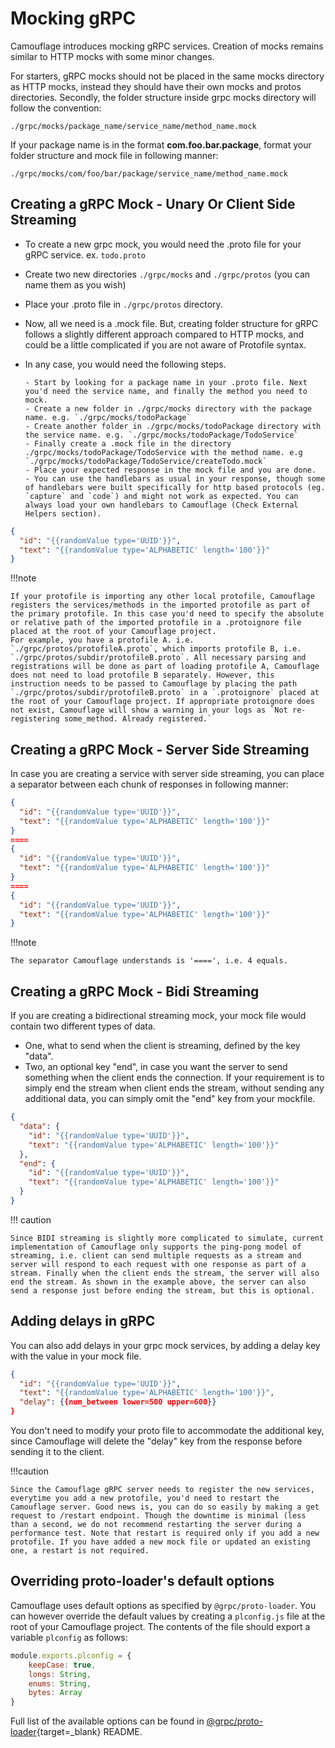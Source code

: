 # Mocking gRPC

Camouflage introduces mocking gRPC services. Creation of mocks remains similar to HTTP mocks with some minor changes.

For starters, gRPC mocks should not be placed in the same mocks directory as HTTP mocks, instead they should have their own mocks and protos directories. Secondly, the folder structure inside grpc mocks directory will follow the convention:

```
./grpc/mocks/package_name/service_name/method_name.mock
```

If your package name is in the format **com.foo.bar.package**, format your folder structure and mock file in following manner:

```
./grpc/mocks/com/foo/bar/package/service_name/method_name.mock
```

## Creating a gRPC Mock - Unary Or Client Side Streaming

- To create a new grpc mock, you would need the .proto file for your gRPC service. ex. `todo.proto`
- Create two new directories `./grpc/mocks` and `./grpc/protos` (you can name them as you wish)
- Place your .proto file in `./grpc/protos` directory.
- Now, all we need is a .mock file. But, creating folder structure for gRPC follows a slightly different approach compared to HTTP mocks, and could be a little complicated if you are not aware of Protofile syntax.
- In any case, you would need the following steps.

      - Start by looking for a package name in your .proto file. Next you'd need the service name, and finally the method you need to mock.
      - Create a new folder in ./grpc/mocks directory with the package name. e.g. `./grpc/mocks/todoPackage`
      - Create another folder in ./grpc/mocks/todoPackage directory with the service name. e.g. `./grpc/mocks/todoPackage/TodoService`
      - Finally create a .mock file in the directory ./grpc/mocks/todoPackage/TodoService with the method name. e.g `./grpc/mocks/todoPackage/TodoService/createTodo.mock`
      - Place your expected response in the mock file and you are done.
      - You can use the handlebars as usual in your response, though some of handlebars were built specifically for http based protocols (eg. `capture` and `code`) and might not work as expected. You can always load your own handlebars to Camouflage (Check External Helpers section).

```json
{
  "id": "{{randomValue type='UUID'}}",
  "text": "{{randomValue type='ALPHABETIC' length='100'}}"
}
```

!!!note

    If your protofile is importing any other local protofile, Camouflage registers the services/methods in the imported protofile as part of the primary protofile. In this case you'd need to specify the absolute or relative path of the imported protofile in a .protoignore file placed at the root of your Camouflage project.
    For example, you have a protofile A. i.e. `./grpc/protos/protofileA.proto`, which imports protofile B, i.e. `./grpc/protos/subdir/protofileB.proto`. All necessary parsing and registrations will be done as part of loading protofile A, Camouflage does not need to load protofile B separately. However, this instruction needs to be passed to Camouflage by placing the path `./grpc/protos/subdir/protofileB.proto` in a `.protoignore` placed at the root of your Camouflage project. If appropriate protoignore does not exist, Camouflage will show a warning in your logs as `Not re-registering some_method. Already registered.`

## Creating a gRPC Mock - Server Side Streaming

In case you are creating a service with server side streaming, you can place a separator between each chunk of responses in following manner:

```json
{
  "id": "{{randomValue type='UUID'}}",
  "text": "{{randomValue type='ALPHABETIC' length='100'}}"
}
====
{
  "id": "{{randomValue type='UUID'}}",
  "text": "{{randomValue type='ALPHABETIC' length='100'}}"
}
====
{
  "id": "{{randomValue type='UUID'}}",
  "text": "{{randomValue type='ALPHABETIC' length='100'}}"
}
```

!!!note

    The separator Camouflage understands is '====', i.e. 4 equals.

## Creating a gRPC Mock - Bidi Streaming

If you are creating a bidirectional streaming mock, your mock file would contain two different types of data.

- One, what to send when the client is streaming, defined by the key "data".
- Two, an optional key "end", in case you want the server to send something when the client ends the connection. If your requirement is to simply end the stream when client ends the stream, without sending any additional data, you can simply omit the "end" key from your mockfile.

```json
{
  "data": {
    "id": "{{randomValue type='UUID'}}",
    "text": "{{randomValue type='ALPHABETIC' length='100'}}"
  },
  "end": {
    "id": "{{randomValue type='UUID'}}",
    "text": "{{randomValue type='ALPHABETIC' length='100'}}"
  }
}
```

!!! caution

    Since BIDI streaming is slightly more complicated to simulate, current implementation of Camouflage only supports the ping-pong model of streaming, i.e. client can send multiple requests as a stream and server will respond to each request with one response as part of a stream. Finally when the client ends the stream, the server will also end the stream. As shown in the example above, the server can also send a response just before ending the stream, but this is optional.

## Adding delays in gRPC

You can also add delays in your grpc mock services, by adding a delay key with the value in your mock file.

```json
{
  "id": "{{randomValue type='UUID'}}",
  "text": "{{randomValue type='ALPHABETIC' length='100'}}",
  "delay": {{num_between lower=500 upper=600}}
}
```

You don't need to modify your proto file to accommodate the additional key, since Camouflage will delete the "delay" key from the response before sending it to the client.

!!!caution

    Since the Camouflage gRPC server needs to register the new services, everytime you add a new protofile, you'd need to restart the Camouflage server. Good news is, you can do so easily by making a get request to /restart endpoint. Though the downtime is minimal (less than a second, we do not recommend restarting the server during a performance test. Note that restart is required only if you add a new protofile. If you have added a new mock file or updated an existing one, a restart is not required.

## Overriding proto-loader's default options

Camouflage uses default options as specified by `@grpc/proto-loader`. You can however override the default values by creating a `plconfig.js` file at the root of your Camouflage project. The contents of the file should export a variable `plconfig` as follows:

```javascript
module.exports.plconfig = {
    keepCase: true,
    longs: String,
    enums: String,
    bytes: Array
}
```

Full list of the available options can be found in [@grpc/proto-loader](https://www.npmjs.com/package/@grpc/proto-loader){target=\_blank} README.